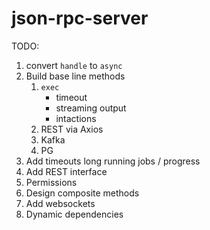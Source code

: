 # json-rpc-server

TODO:

1. convert `handle` to `async`
1. Build base line methods
   1. `exec`
      - timeout
      - streaming output
      - intactions
   1. REST via Axios
   1. Kafka
   1. PG
1. Add timeouts long running jobs / progress
1. Add REST interface
1. Permissions
1. Design composite methods
1. Add websockets
1. Dynamic dependencies
